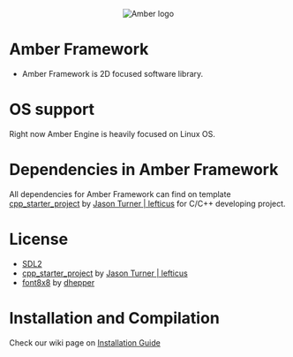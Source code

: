<p align="center">
  <img src="https://github.com/Dearast/AmberEngine/blob/master/amber-export.png" alt="Amber logo">
</p>

# Amber Framework

 - Amber Framework is 2D focused software library.

# OS support

Right now Amber Engine is heavily focused on Linux OS.

# Dependencies in Amber Framework

All dependencies for Amber Framework can find on template [cpp_starter_project](https://github.com/lefticus/cpp_starter_project) by [Jason Turner | lefticus](https://github.com/lefticus) for C/C++ developing project.

# License

 - [SDL2](https://www.libsdl.org/license.php)
 - [cpp_starter_project](https://github.com/lefticus/cpp_starter_project) by [Jason Turner | lefticus](https://github.com/lefticus)
 - [font8x8](https://github.com/dhepper/font8x8) by [dhepper](https://github.com/dhepper)

# Installation and Compilation

Check our wiki page on [Installation Guide](https://github.com/Dearast/AmberFramework/wiki/Installation)
